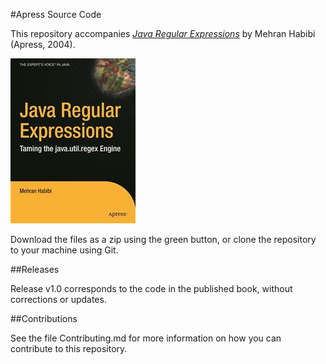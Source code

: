 #Apress Source Code

This repository accompanies [*Java Regular Expressions*](http://www.apress.com/9781590591079) by Mehran Habibi (Apress, 2004).

![Cover image](9781590591079.jpg)

Download the files as a zip using the green button, or clone the repository to your machine using Git.

##Releases

Release v1.0 corresponds to the code in the published book, without corrections or updates.

##Contributions

See the file Contributing.md for more information on how you can contribute to this repository.
